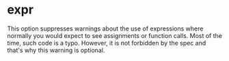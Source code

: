 # expr

This option suppresses warnings about the use of expressions where
normally you would expect to see assignments or function calls. Most of
the time, such code is a typo. However, it is not forbidden by the spec
and that's why this warning is optional.
